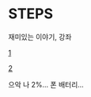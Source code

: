 # STEPS
재미있는 이야기, 강좌

[1](https://playentry.org/community/tips/65d9e41f6d7aae0033c6820a)

[2](https://playentry.org/community/tips/65d9e623b1e539001aa03443)

으악 나 2%... 폰 배터리...
